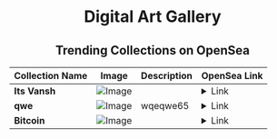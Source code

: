 <div align="center">

# Digital Art Gallery

## Trending Collections on OpenSea

| Collection Name                       | Image                                                                                     | Description                       | OpenSea Link                                                                                          |
|---------------------------------------|-------------------------------------------------------------------------------------------|-----------------------------------|--------------------------------------------------------------------------------------------------------|
| **Its Vansh** | ![Image](https://i.seadn.io/s/raw/files/307f50edb171d1864c4578ce5f6c73c8.jpg?w=500&auto=format?w=200&auto=format) |  | <details><summary>Link</summary>[Its Vansh](https://opensea.io/collection/its-vansh)</details> |
| **qwe** | ![Image](https://i.seadn.io/s/raw/files/af78dcf44bda12c8c28bac03f79d7a9d.jpg?w=500&auto=format?w=200&auto=format) | wqeqwe65 | <details><summary>Link</summary>[qwe](https://opensea.io/collection/qwe-366)</details> |
| **Bitcoin** | ![Image](https://i.seadn.io/s/raw/files/36618b0ecbca79f35c277918722ba7d0.webp?w=500&auto=format?w=200&auto=format) |  | <details><summary>Link</summary>[Bitcoin](https://opensea.io/collection/bitcoin-833)</details> |

</div>